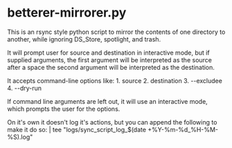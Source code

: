 # betterer-mirrorer.py
This is an rsync style python script to mirror the contents of one directory to another, while ignoring DS_Store, spotlight, and trash.

It will prompt user for source and destination in interactive mode, but if supplied arguments, the first argument will be interpreted as the source after a space the second argument will be interpreted as the destination.

It accepts command-line options like:
    1. source
    2. destination
    3. --excludee
    4. --dry-run

If command line arguments are left out, it will use an interactive mode, which prompts the user for the options.

On it's own it doesn't log it's actions, but you can append the following to make it do so:
| tee "logs/sync_script_log_$(date +%Y-%m-%d_%H-%M-%S).log"



